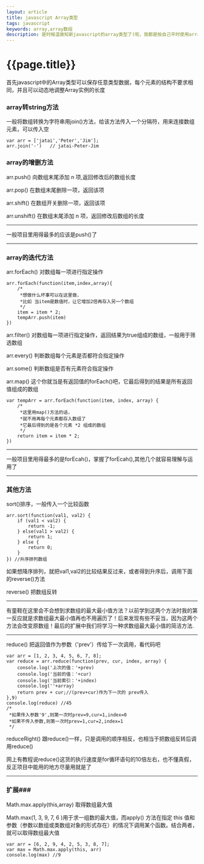 ```yaml
--- 
layout: article 
title: javascript Array类型
tags: javascript
keywords: array,array数组
description: 是时候温故知新javascript的array类型了(呃，我都是按自己平时使用array的方法及习惯来写的，比如新建一个数组，我不用new Array()这种形式，所以文章中难免会有很多写得不全的地方)。
---
```

# {{page.title}}

首先javascript中的Array类型可以保存任意类型数据，每个元素的结构不要求相同，并且可以动态地调整Array实例的长度

### array转string方法 ###

一般将数组转换为字符串用join()方法，给该方法传入一个分隔符，用来连接数组元素，可以传入空

	var arr = ['jatai','Peter','Jim'];
	arr.join('-')	// jatai-Peter-Jim

### array的增删方法 ###

arr.push() 向数组末尾添加 n 项,返回修改后的数组长度

arr.pop() 在数组末尾删除一项，返回该项

arr.shift() 在数组开关删除一项，返回该项

arr.unshift() 在数组末尾添加 n 项，返回修改后数组的长度



***
一般项目里用得最多的应该是push()了

***

### array的迭代方法 ###

arr.forEach() 对数组每一项进行指定操作

	arr.forEach(function(item,index,array){
		/*
		 *想做什么坏事可以在这里做，
		 *比如 当item是数值时，让它增加2倍再存入另一个数组
		 */
		item = item * 2;
		tempArr.push(item)
	})

arr.filter() 对数组每一项进行指定操作，返回结果为true组成的数组，一般用于筛选数组

arr.every() 判断数组每个元素是否都符合指定操作

arr.some() 判断数组是否有元素符合指定操作

arr.map() 这个你就当是有返回值的forEach()吧，它最后得到的结果是所有返回值组成的数组

	var tempArr = arr.forEach(function(item, index, array) {
        /*
         *这里用map()方法的话，
         *就不用再每个元素都存入数组了
         *它最后得到的是各个元素 *2 组成的数组
         */
        return item = item * 2;
    })

***
一般项目里用得最多的是forEcah()，掌握了forEcah(),其他几个就容易理解与运用了 

***

### 其他方法 ###

sort()排序，一般传入一个比较函数

	arr.sort(function(val1, val2) {
        if (val1 < val2) {
            return -1;
        } else(val1 > val2) {
            return 1;
        } else {
            return 0;
        }
    }) //升序排列数组

如果想降序排列，就把val1,val2的比较结果反过来，或者得到升序后，调用下面的reverse()方法

reverse() 把数组反转

***
有童鞋在这里会不会想到求数组的最大最小值方法？以前学到这两个方法时我的第一反应就是求数组最大最小值再也不用遍历了！后来发现有些不妥当，因为这两个方法会改变原数组！最后的扩展中我们将学习一种求数组最大最小值的简洁方法.

***

reduce() 把返回值作为参数（'prev'）传给下一次调用，看代码吧

	var arr = [1, 2, 3, 4, 5, 6, 7, 8];
    var reduce = arr.reduce(function(prev, cur, index, array) {
        console.log('上次的值：'+prev)
        console.log('当前的值：'+cur)
        console.log('当前索引：'+index)
        console.log(''+array)
        return prev + cur;//(prev+cur)作为下一次的 prev传入
    },9)
    console.log(reduce) //45
    /*
     *如果传入参数'9',则第一次时prev=9,cur=1,index=0
     *如果不传入参数,则第一次时prev=1,cur=2,index=1
     */

reduceRight() 跟reduce()一样，只是调用的顺序相反，也相当于把数组反转后调用reduce() 

网上有教程说reduce()这货的执行速度是for循环语句的10倍左右，也不懂真假，反正项目中能用的地方尽量用就是了

*** 

### __扩展__###

Math.max.apply(this,array)  取得数组最大值

Math.max(1, 3, 9, 7, 6 )用于求一组数的最大值，而apply() 方法在指定 this 值和参数（参数以数组或类数组对象的形式存在）的情况下调用某个函数。结合两者，就可以取得数组最大值

	var arr = [6, 2, 9, 4, 2, 5, 3, 8, 7];
    var max = Math.max.apply(this, arr)
    console.log(max) //9






